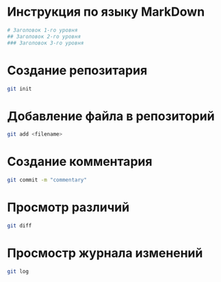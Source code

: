 # Инструкция по языку MarkDown

```sh
# Заголовок 1-го уровня
## Заголовок 2-го уровня
### Заголовок 3-го уровня
```

# Создание репозитария
```sh
git init
```

# Добавление файла в репозиторий
```sh
git add <filename>
```

# Создание комментария
```sh
git commit -m "commentary"
```

# Просмотр различий
```sh
git diff
```

# Просмостр журнала изменений
```sh
git log
```